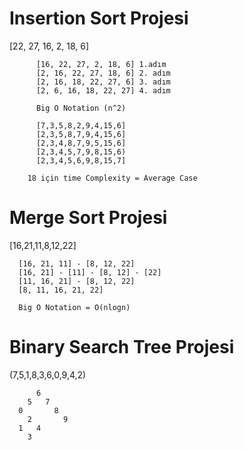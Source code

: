 
# Insertion Sort Projesi 

 [22, 27, 16, 2, 18, 6]
 
        
          [16, 22, 27, 2, 18, 6] 1.adım
          [2, 16, 22, 27, 18, 6] 2. adım
          [2, 16, 18, 22, 27, 6] 3. adım
          [2, 6, 16, 18, 22, 27] 4. adım
    
          Big O Notation (n^2)
    
          [7,3,5,8,2,9,4,15,6]
          [2,3,5,8,7,9,4,15,6]
          [2,3,4,8,7,9,5,15,6]
          [2,3,4,5,7,9,8,15,6)
          [2,3,4,5,6,9,8,15,7]

        18 için time Complexity = Average Case
        
        
 # Merge Sort Projesi
 
   [16,21,11,8,12,22]
   
      [16, 21, 11] - [8, 12, 22]
      [16, 21] - [11] - [8, 12] - [22]
      [11, 16, 21] - [8, 12, 22]
      [8, 11, 16, 21, 22]
 
      Big O Notation = O(nlogn)
      
      
 # Binary Search Tree Projesi
 
   (7,5,1,8,3,6,0,9,4,2)
   
          6
        5   7
      0       8
        2       9
      1   4
        3
        
        
        
   
 

